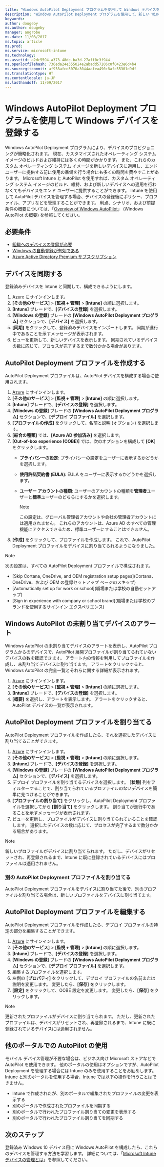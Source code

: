 ```yaml
---
title: "Windows AutoPilot Deployment プログラムを使用して Windows デバイスを登録する"
description: "Windows AutoPilot Deployment プログラムを使用して、新しい Windows 10 デバイスを登録する方法について説明します。"
keywords: 
author: dougeby
ms.author: dougeby
manager: angrobe
ms.date: 11/08/2017
ms.topic: article
ms.prod: 
ms.service: microsoft-intune
ms.technology: 
ms.assetid: a2dc5594-a373-48dc-ba3d-27aff0c3f944
ms.openlocfilehash: 736eda24e355024e2abadd57206c0f0423e6d4b4
ms.sourcegitcommit: af958afce3070a3044aafea490c8afc55301d9df
ms.translationtype: HT
ms.contentlocale: ja-JP
ms.lasthandoff: 11/09/2017
---
```

# <a name="enroll-windows-devices-using-windows-autopilot-deployment-program"></a>Windows AutoPilot Deployment プログラムを使用して Windows デバイスを登録する
Windows AutoPilot Deployment プログラムにより、デバイスのプロビジョニングが簡略化されます。 現在、カスタマイズされたオペレーティング システム イメージのビルドおよび維持には多くの時間がかかります。 また、これらのカスタム オペレーティング システム イメージを新しいデバイスに適用し、エンド ユーザーに提供する前に使用の準備を行う場合にも多くの時間を費やすことがあります。 Microsoft Intune と AutoPilot を使用すれば、カスタム オペレーティング システム イメージのビルド、維持、および新しいデバイスへの適用を行わなくてもデバイスをエンド ユーザーに提供することができます。 Intune を使用して AutoPilot デバイスを管理する場合、デバイスの登録後にポリシー、プロファイル、アプリなどを管理することができます。 利点、シナリオ、および前提条件の概要については、「[Overview of Windows AutoPilot](https://docs.microsoft.com/windows/deployment/windows-10-auto-pilot)」 (Windows AutoPilot の概要) を参照してください。

## <a name="prerequisites"></a>必要条件
- [組織へのデバイスの登録が必要](https://docs.microsoft.com/windows/deployment/windows-10-auto-pilot#registering-devices-to-your-organization)
- [Windows の自動登録が有効である](https://docs.microsoft.com/intune-classic/deploy-use/set-up-windows-device-management-with-microsoft-intune#enable-windows-10-automatic-enrollment)
- [Azure Active Directory Premium サブスクリプション](https://docs.microsoft.com/azure/active-directory/active-directory-get-started-premium) <!--&#40;[trial subscription](http://go.microsoft.com/fwlink/?LinkID=816845)&#41;-->

## <a name="synchronize-devices"></a>デバイスを同期する
登録済みデバイスを Intune と同期して、構成できるようにします。

1. [Azure](https://portal.azure.com/) にサインインします。
2. **[その他のサービス]** > **[監視 + 管理]** > **[Intune]** の順に選択します。
3. **[Intune]** ブレードで、**[デバイスの登録]** を選択します。
4. **[Windows の登録]** ブレードの **[Windows AutoPilot Deployment プログラム]** セクションで、**[デバイス]** を選択します。
5. **[同期]** をクリックして、登録済みデバイスをインポートします。 同期が進行中であることを示すメッセージが表示されます。
6. ビューを更新して、新しいデバイスを表示します。 同期されているデバイスの数に応じて、プロセスが完了するまで数分かかる場合があります。  

## <a name="create-an-autopilot-deployment-profile"></a>AutoPilot Deployment プロファイルを作成する
AutoPilot Deployment プロファイルは、AutoPilot デバイスを構成する場合に使用されます。
1. [Azure](https://portal.azure.com/) にサインインします。 
2. **[その他のサービス]** > **[監視 + 管理]** > **[Intune]** の順に選択します。
3. **[Intune]** ブレードで、**[デバイスの登録]** を選択します。
4. **[Windows の登録]** ブレードの **[Windows AutoPilot Deployment プログラム]** セクションで、**[デプロイ プロファイル]** を選択します。
5. **[プロファイルの作成]** をクリックして、名前と説明 (オプション) を選択します。 
6. **[結合の種類]** では、**[Azure AD 参加済み]** を選択します。
7. **[Out-of-box experience (OOBE)]** では、次のオプションを構成して **[OK]** をクリックします。 
   - **プライバシーの設定**: プライバシーの設定をユーザーに表示するかどうかを選択します。 
   - **使用許諾契約書 (EULA)**: EULA をユーザーに表示するかどうかを選択します。
   - **ユーザー アカウントの種類**: ユーザーのアカウントの種類を**管理者**ユーザーと**標準**ユーザーのどちらにするかを選択します。

     > [!Note]    
     > この設定は、グローバル管理者アカウントや会社の管理者アカウントには適用されません。 これらのアカウントは、Azure AD のすべての管理機能にアクセスできるため、標準ユーザーにすることはできません。
8. **[作成]** をクリックして、プロファイルを作成します。 これで、AutoPilot Deployment プロファイルをデバイスに割り当てられるようになりました。
     
> [!Note]    
> 次の設定は、すべての AutoPilot Deployment プロファイルで構成されます。
> - [Skip Cortana, OneDrive, and OEM registration setup pages]\(Cortana、OneDrive、および OEM の登録セットアップ ページのスキップ\)
> - [Automatically set up for work or school]\(職場または学校の自動セットアップ\)
> - [Sign in experience with company or school brand]\(職場または学校のブランドを使用するサインイン エクスペリエンス\)    

## <a name="alerts-for-windows-autopilot-unassigned-devices-----163236---"></a>Windows AutoPilot の未割り当てデバイスのアラート <!-- 163236 -->
Windows AutoPilot の未割り当てデバイスのアラートを表示し、AutoPilot プログラムからのデバイスで、AutoPilot 展開プロファイルが割り当てられていないデバイスの数を確認できます。 アラート内の情報を利用してプロファイルを作成し、未割り当てデバイスに割り当てます。 アラートをクリックすると、Windows AutoPilot の完全一覧とそれらに関する詳細が表示されます。 
1. [Azure](https://portal.azure.com/) にサインインします。 
2. **[その他のサービス]** > **[監視 + 管理]** > **[Intune]** の順に選択します。
3. **[Intune]** ブレードで、**[デバイスの登録]** を選択します。
4. **[概要]** を選択し、アラートを表示します。 アラートをクリックすると、AutoPilot デバイスの一覧が表示されます。  

## <a name="assign-an-autopilot-deployment-profile"></a>AutoPilot Deployment プロファイルを割り当てる
AutoPilot Deployment プロファイルを作成したら、それを選択したデバイスに割り当てることができます。

1. [Azure](https://portal.azure.com/) にサインインします。 
2. **[その他のサービス]** > **[監視 + 管理]** > **[Intune]** の順に選択します。
3. **[Intune]** ブレードで、**[デバイスの登録]** を選択します。
4. **[Windows の登録]** ブレードの **[Windows AutoPilot Deployment プログラム]** セクションで、**[デバイス]** を選択します。
5. デプロイ プロファイルを割り当てるデバイスを選択します。 **[状態]** 列をフィルターすることで、割り当てられているプロファイルのないデバイスを簡単に見つけることができます。 
6. **[プロファイルの割り当て]** をクリックし、AutoPilot Deployment プロファイルを選択してから **[割り当て]** をクリックします。 割り当てが進行中であることを示すメッセージが表示されます。
7. ビューを更新し、プロファイルがデバイスに割り当てられていることを確認します。 選択したデバイスの数に応じて、プロセスが完了するまで数分かかる場合があります。 

> [!Note]
> 新しいプロファイルがデバイスに割り当てられます。 ただし、デバイスがリセットされ、再登録されるまで、Intune に既に登録されているデバイスにはプロファイルは適用されません。

### <a name="assign-a-different-autopilot-deployment-profile"></a>別の AutoPilot Deployment プロファイルを割り当てる
AutoPilot Deployment プロファイルをデバイスに割り当てた後で、別のプロファイルを割り当てる場合は、新しいプロファイルをデバイスに割り当てます。  

## <a name="edit-an-autopilot-deployment-profile"></a>AutoPilot Deployment プロファイルを編集する 
AutoPilot Deployment プロファイルを作成したら、デプロイ プロファイルの特定の部分を編集することができます。   
1. [Azure](https://portal.azure.com/) にサインインします。 
2. **[その他のサービス]** > **[監視 + 管理]** > **[Intune]** の順に選択します。
3. **[Intune]** ブレードで、**[デバイスの登録]** を選択します。
4. **[Windows の登録]** ブレードの **[Windows AutoPilot Deployment プログラム]** セクションで、**[デプロイ プロファイル]** を選択します。 
5. 編集するプロファイルを選択します。 
6. 左側の **[プロパティ]** をクリックして、デプロイ プロファイルの名前または説明を変更します。 変更したら、**[保存]** をクリックします。 
7. **[設定]** をクリックして、OOBE 設定を変更します。 変更したら、**[保存]** をクリックします。 

> [!NOTE]
> 更新されたプロファイルがデバイスに割り当てられます。 ただし、更新されたプロファイルは、デバイスがリセットされ、再登録されるまで、Intune に既に登録されているデバイスには適用されません。 

## <a name="using-autopilot-in-other-portals"></a>他のポータルでの AutoPilot の使用
モバイル デバイス管理が不要な場合は、ビジネス向け Microsoft ストアなどで AutoPilot を使用できます。 他のポータルの使用はオプションですが、AutoPilot Deployment を管理する場合には Intune のみを使用することをお勧めします。 Intune と別のポータルを使用する場合、Intune では以下の操作を行うことはできません。
- Intune で作成されたが、別のポータルで編集されたプロファイルの変更を表示する
- 別のポータルで作成されたプロファイルを同期する
- 別のポータルで行われたプロファイル割り当ての変更を表示する
- 別のポータルで行われたプロファイル割り当てを同期する

## <a name="next-steps"></a>次のステップ
登録済み Windows 10 デバイス用に Windows AutoPilot を構成したら、これらのデバイスを管理する方法を学習します。 詳細については、「[Microsoft Intune デバイスの管理とは](https://docs.microsoft.com/intune/device-management)」を参照してください。